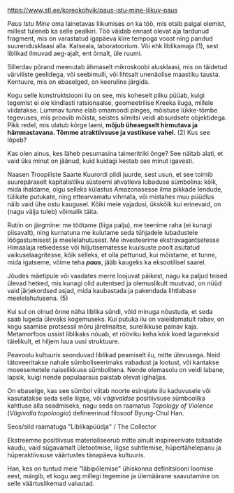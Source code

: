 https://www.stl.ee/koreokohvik/paus-istu-mine-liikuv-paus

_Paus Istu Mine_ oma lainetavas liikumises on ka töö, mis otsib paigal olemist, millest tuleneb ka selle pealkiri. Töö väidab ennast olevat aja tardunud fragment, mis on varastatud igapäeva kiire tempoga voost ning pandud suurendusklaasi alla. Katseala, laboratoorium. Või ehk liblikamaja (1), sest liblikad ilmuvad aeg-ajalt, ent õrnalt, üle ruumi. 

Sillerdav põrand meenutab ähmaselt mikroskoobi alusklaasi, mis on täidetud värviliste geelidega, või seebimulli, või lihtsalt unenäolise maastiku tausta. Kontuure, mis on ebaselged, on keeruline järgida.

Kogu selle konstruktsiooni ilu on see, mis koheselt pilku püüab, kuigi tegemist ei ole kindlasti ratsionaalse, geomeetrilise Kreeka iluga, millele viidatakse. Lummav tunne elab omamoodi pinges, mõistuse lükke-tõmbe tegevuses, mis proovib mõista, seistes silmitsi veidi absurdsete objektidega. Pikk redel, mis ulatub kõrge laeni, **mõjub üheaegselt hirmutava ja hämmastavana. Tõmme atraktiivsuse ja vastikuse vahel.** (2) Kus see lõpeb?

Kas olen ainus, kes läheb pesumasina taimeritriki õnge? See näitab alati, et vaid üks minut on jäänud, kuid kuidagi kestab see minut igavesti.

Naasen Troopiliste Saarte Kuurordi pildi juurde, sest usun, et see toimib suurepäraselt kapitalistliku süsteemi ahvatleva lubaduse sümbolina: kõik, mida ihaldame, olgu selleks külastus Amazonasesse ilma pikkade lendude, tülikate putukate, ning ettearvamatu vihmata, või mistahes muu püüdlus näib vaid ühe ostu kaugusel. Kõiki meie vajadusi, ükskõik kui erinevaid, on (nagu välja tuleb) võimalik täita. 

Rutiin on järgmine: me töötame (liiga palju), me teenime raha (ei kunagi piisavalt), ning kurnatuna me kulutame seda tühjadele lubadustele lõõgastumisest ja meelelahutusest. Me investeerime ekstravagantsetesse Himaalaja retkedesse või hiljutisematesse kuulsuste poolt asutatud vaikuselaagritesse, kõik selleks, et olla pettunud, kui mõistame, et tunne, mida igatseme, võime teha ***paus***, jääb kaugeks ka eksootilisel saarel. 

Jõudes mäetipule või vaadates merre loojuvat päikest, nagu ka paljud teised ülevad hetked, mis kunagi olid autentsed ja olemuslikult muutvad, on nüüd vaid järjekordsed asjad, mida kaubastada ja pakendada lihtlabase meelelahutusena. (5)

Kui sul on olnud õnne näha liblika sündi, võid minuga nõustuda, et seda saab lugeda ülevaks kogemuseks. Kui putuka ilu on vaieldamatult rabav, on kogu saamise protsessil mõru järelmaitse, surelikkuse painav kaja. Metamorfoos ussist liblikaks nõuab, et rööviku keha kõik koed laguneksid täielikult, et hiljem luua uusi struktuure.

Peavoolu kultuuris seonduvad liblikad peamiselt ilu, mitte ülevusega. Neid tätoveeritakse nahale sümboliseerimaks vabadust ja lootust, või kantakse moeesemetele naiselikkuse sümbolitena. Nende olemasolu on veidi labane, lapsik, kuigi nende populaarsus paistab olevat igihaljas.

On ebaselge, kas see sümbol viitab noorte esinejate ilu kaduvusele või kasutatakse seda selle liigse, või _vägivaldse_ positiivsuse sümboolika kahtluse alla seadmiseks, nagu seda on raamatus _Topology of Violence_ (_Vägivalla topoloogia_) defineerinud filosoof Byung-Chul Han.

Seos/sild raamatuga "Liblikapüüdja" / The Collector

Ekstreemne positiivsus materialiseerub mitte ainult inspireerivate tsitaatide kaudu, vaid sügavamalt ületootmise, liigse suhtlemise, hüpertähelepanu ja hüperaktiivsuse väärtustes tänapäeva kultuuris. 

Han, kes on tuntud meie "läbipõlemise" ühiskonna definitsiooni loomise eest, märgib, et kogu aeg millegi tegemine ja ülemäärane saavutamine on selle väärtuslikemad valuutad.